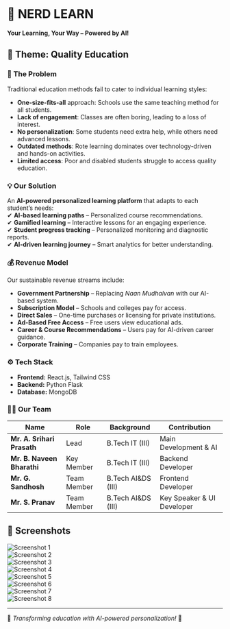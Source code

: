 # 🧠 NERD LEARN  
**Your Learning, Your Way – Powered by AI!**  



## 📌 Theme: Quality Education  

### 🚀 The Problem  
Traditional education methods fail to cater to individual learning styles:  
- **One-size-fits-all** approach: Schools use the same teaching method for all students.  
- **Lack of engagement**: Classes are often boring, leading to a loss of interest.  
- **No personalization**: Some students need extra help, while others need advanced lessons.  
- **Outdated methods**: Rote learning dominates over technology-driven and hands-on activities.  
- **Limited access**: Poor and disabled students struggle to access quality education.  

### 💡 Our Solution  
An **AI-powered personalized learning platform** that adapts to each student’s needs:  
✔ **AI-based learning paths** – Personalized course recommendations.  
✔ **Gamified learning** – Interactive lessons for an engaging experience.  
✔ **Student progress tracking** – Personalized monitoring and diagnostic reports.  
✔ **AI-driven learning journey** – Smart analytics for better understanding.  

### 💰 Revenue Model  
Our sustainable revenue streams include:  
- **Government Partnership** – Replacing *Naan Mudhalvan* with our AI-based system.  
- **Subscription Model** – Schools and colleges pay for access.  
- **Direct Sales** – One-time purchases or licensing for private institutions.  
- **Ad-Based Free Access** – Free users view educational ads.  
- **Career & Course Recommendations** – Users pay for AI-driven career guidance.  
- **Corporate Training** – Companies pay to train employees.  

### ⚙️ Tech Stack  
- **Frontend:** React.js, Tailwind CSS  
- **Backend:** Python Flask  
- **Database:** MongoDB  

### 👨‍💻 Our Team  
| Name | Role | Background | Contribution |
|------|------|------------|--------------|
| **Mr. A. Srihari Prasath** | Lead | B.Tech IT (III) | Main Development & AI |
| **Mr. B. Naveen Bharathi** | Key Member | B.Tech IT (III) | Backend Developer |
| **Mr. G. Sandhosh** | Team Member | B.Tech AI&DS (III) | Frontend Developer |
| **Mr. S. Pranav** | Team Member | B.Tech AI&DS (III) | Key Speaker & UI Developer |

## 📸 Screenshots  

![Screenshot 1](Readme/1.jpg)  
![Screenshot 2](Readme/https://github.com/Nerd-Ninjas/Hack-Fest/blob/main/Readme/Whatsapp%20Image%202025-02-21%20at%2015.25.40_0eabcb42.jpg)  
![Screenshot 3](Readme\3.png)  
![Screenshot 4](sReadme\4.png)  
![Screenshot 5](Readme\5.png)  
![Screenshot 6](Readme\6.png)  
![Screenshot 7](Readme\7.png)  
![Screenshot 8](Readme\8.png) 

---

📢 *Transforming education with AI-powered personalization!* 🚀  
